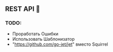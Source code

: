 ## REST API 🚀

### TODO:
- Проработать Ошибки
- Использовать Шаблонизатор
- "https://github.com/go-jet/jet" вместо Squirrel
